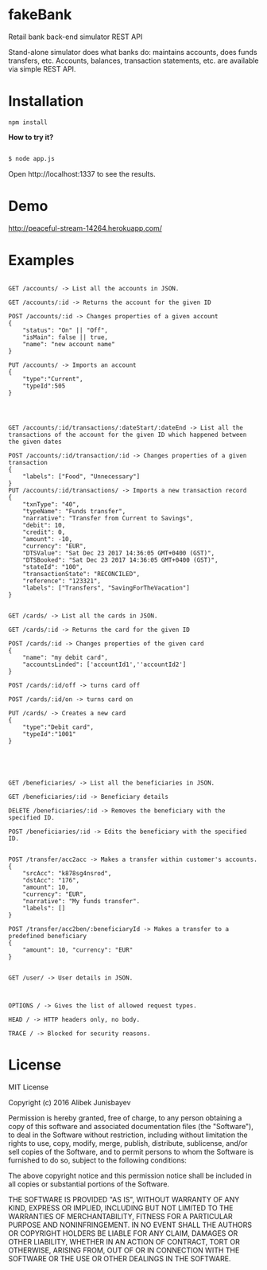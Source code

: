 # fakeBank
Retail bank back-end simulator REST API

Stand-alone simulator does what banks do: maintains accounts, does funds transfers, etc.
Accounts, balances, transaction statements, etc. are available via simple REST API. 

# Installation
```
npm install
```

__How to try it?__

```sh

$ node app.js

```

Open http://localhost:1337 to see the results.


# Demo

http://peaceful-stream-14264.herokuapp.com/



# Examples

```

GET /accounts/ -> List all the accounts in JSON.

GET /accounts/:id -> Returns the account for the given ID

POST /accounts/:id -> Changes properties of a given account
{   
    "status": "On" || "Off",
    "isMain": false || true,
    "name": "new account name"
}

PUT /accounts/ -> Imports an account
{
    "type":"Current",
    "typeId":505
}




GET /accounts/:id/transactions/:dateStart/:dateEnd -> List all the transactions of the account for the given ID which happened between the given dates

POST /accounts/:id/transaction/:id -> Changes properties of a given transaction
{
    "labels": ["Food", "Unnecessary"]
}
PUT /accounts/:id/transactions/ -> Imports a new transaction record
{
    "txnType": "40",
    "typeName": "Funds transfer",
    "narrative": "Transfer from Current to Savings",
    "debit": 10,
    "credit": 0,
    "amount": -10,
    "currency": "EUR",
    "DTSValue": "Sat Dec 23 2017 14:36:05 GMT+0400 (GST)",
    "DTSBooked": "Sat Dec 23 2017 14:36:05 GMT+0400 (GST)",
    "stateId": "100",
    "transactionState": "RECONCILED",
    "reference": "123321",
    "labels": ["Transfers", "SavingForTheVacation"]
}


GET /cards/ -> List all the cards in JSON.

GET /cards/:id -> Returns the card for the given ID

POST /cards/:id -> Changes properties of the given card
{   
    "name": "my debit card",
    "accountsLinded": ['accountId1',''accountId2']
}

POST /cards/:id/off -> turns card off

POST /cards/:id/on -> turns card on

PUT /cards/ -> Creates a new card
{
    "type":"Debit card",
    "typeId":"1001"
}





GET /beneficiaries/ -> List all the beneficiaries in JSON.

GET /beneficiaries/:id -> Beneficiary details

DELETE /beneficiaries/:id -> Removes the beneficiary with the specified ID.

POST /beneficiaries/:id -> Edits the beneficiary with the specified ID.


POST /transfer/acc2acc -> Makes a transfer within customer's accounts.
{
    "srcAcc": "k878sg4nsrod",
    "dstAcc": "176",
    "amount": 10,
    "currency": "EUR",
    "narrative": "My funds transfer".
    "labels": []
}

POST /transfer/acc2ben/:beneficiaryId -> Makes a transfer to a predefined beneficiary
{
    "amount": 10, "currency": "EUR"
}


GET /user/ -> User details in JSON.



OPTIONS / -> Gives the list of allowed request types.

HEAD / -> HTTP headers only, no body.

TRACE / -> Blocked for security reasons.

```

# License

MIT License

Copyright (c) 2016 Alibek Junisbayev

Permission is hereby granted, free of charge, to any person obtaining a copy
of this software and associated documentation files (the "Software"), to deal
in the Software without restriction, including without limitation the rights
to use, copy, modify, merge, publish, distribute, sublicense, and/or sell
copies of the Software, and to permit persons to whom the Software is
furnished to do so, subject to the following conditions:

The above copyright notice and this permission notice shall be included in all
copies or substantial portions of the Software.

THE SOFTWARE IS PROVIDED "AS IS", WITHOUT WARRANTY OF ANY KIND, EXPRESS OR
IMPLIED, INCLUDING BUT NOT LIMITED TO THE WARRANTIES OF MERCHANTABILITY,
FITNESS FOR A PARTICULAR PURPOSE AND NONINFRINGEMENT. IN NO EVENT SHALL THE
AUTHORS OR COPYRIGHT HOLDERS BE LIABLE FOR ANY CLAIM, DAMAGES OR OTHER
LIABILITY, WHETHER IN AN ACTION OF CONTRACT, TORT OR OTHERWISE, ARISING FROM,
OUT OF OR IN CONNECTION WITH THE SOFTWARE OR THE USE OR OTHER DEALINGS IN THE
SOFTWARE.

